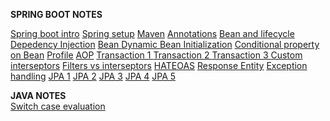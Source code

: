 <b>SPRING BOOT NOTES</b>

<a href="https://notebook.zohopublic.in/public/notes/bietvaf4a031eeb7245f19e651a16232e077a">Spring boot intro</a>
<a href="https://notebook.zohopublic.in/public/notes/bietv97e0afeb8fcf41e191da86e3898422b7">Spring setup</a>
<a href="https://notebook.zohopublic.in/public/notes/bietv1d00e57bcbca4be89f155f6039985778">Maven</a>
<a href="https://notebook.zohopublic.in/public/notes/bietv0de3bac30fbd41e7b1346bf9243ad3b2">Annotations</a>
<a href="https://notebook.zohopublic.in/public/notes/bietv2018487e1de84b009904a4dfeda24def">Bean and lifecycle</a>
<a href="https://notebook.zohopublic.in/public/notes/bietv964a637b52be4a1bbfde8d0309040a79">Depedency Injection</a>
<a href="https://notebook.zohopublic.in/public/notes/bietv379bff087eca47eaa84a3024d7e14b46"> Bean </a>
<a href="https://notebook.zohopublic.in/public/notes/bietv13e5f5aeff684305a86e2d251aa4deed">Dynamic  Bean Initialization</a>
<a href="https://notebook.zohopublic.in/public/notes/dcr5z97c7e76aa1454ea6a57e1a2dde4f8785">Conditional property on Bean</a>
<a href="https://notebook.zohopublic.in/public/notes/dcr5ze84495de6ad14cadbf5fe38b99b18b9d">Profile</a>
<a href="https://notebook.zohopublic.in/public/notes/dcr5z12bd30d9fbc2454e9881904115682227">AOP</a>
<a href="https://notebook.zohopublic.in/public/notes/dcr5za43213ff940049e4857a26389eb54486">Transaction 1 </a>
<a href="https://notebook.zohopublic.in/public/notes/dcr5z827d4c4d67cf491494f30a7733eeb3e1">Transaction 2 </a>
<a href="https://notebook.zohopublic.in/public/notes/dcr5z613a71d83b66404e8692cfca4790232e">Transaction 3 </a>
<a href="https://notebook.zohopublic.in/public/notes/dcr5z613a71d83b66404e8692cfca4790232e">Custom interseptors</a>
<a href="https://notebook.zohopublic.in/public/notes/dcr5z502a3a0746974f36b75a50729b691d58"> Filters vs interseptors</a>
<a href="https://notebook.zohopublic.in/public/notes/dcr5z502a3a0746974f36b75a50729b691d58">HATEOAS</a>
<a href="https://notebook.zohopublic.in/public/notes/9wn9o2148145a9ab9476ca8b75e801ca27882">Response Entity</a>
<a href="https://notebook.zohopublic.in/public/notes/9wn9o7260a3af90164c31941f061955edb73d">Exception handling</a>
<a href="https://notebook.zohopublic.in/public/notes/9wn9o634e8b2e46734882b52ecfd06aa4a162">JPA 1</a>
<a href="https://notebook.zohopublic.in/public/notes/9wn9o5fd6c0f15d68425d9b98284f48186179">JPA 2</a>
<a href="https://notebook.zohopublic.in/public/notes/9wn9o2d75e726a75c4b7eb7aaec1bd35d99b5">JPA 3</a>
<a href="https://notebook.zohopublic.in/public/notes/9wn9o30b391bbe74c408eb8c70d306be98258">JPA 4</a>
<a href="https://notebook.zohopublic.in/public/notes/9wn9ob681f4fe22c8412db0729f618737a416">JPA 5</a>

<b>JAVA NOTES</b>
<br>
<a href="https://docs.google.com/document/d/1Mxi5Q1Icj-3zT5PLcbfZzFta7GV06ZT17zj6nTV39p8/edit?usp=sharing">Switch case evaluation</a>


